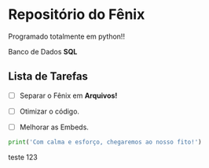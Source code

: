 # Repositório do Fênix

 Programado totalmente em python!! 
 
 Banco de Dados **SQL**


 
## Lista de Tarefas 

 - [ ] Separar o Fênix em __Arquivos!__

 - [ ] Otimizar o código.

 - [ ] Melhorar as Embeds.

```py
print('Com calma e esforço, chegaremos ao nosso fito!')
```
 teste 123
